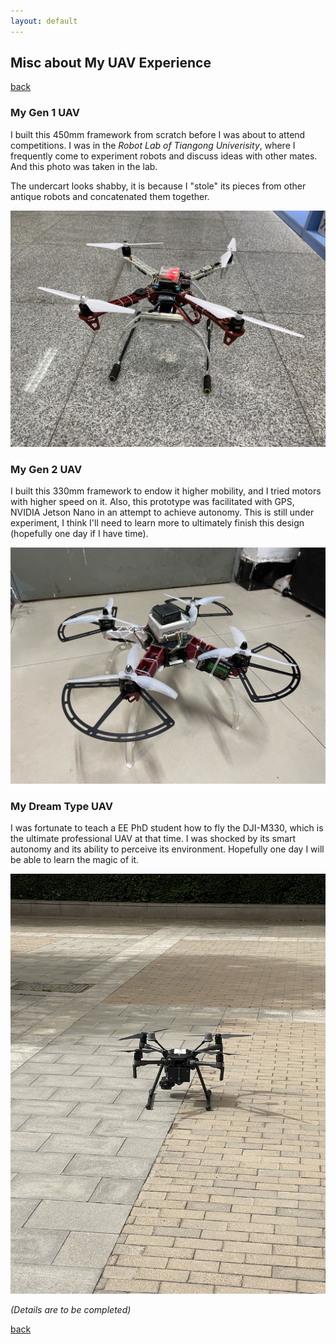 ```yaml
---
layout: default
---
```


## Misc about My UAV Experience 

[back](./)

### My Gen 1 UAV

I built this 450mm framework from scratch before I was about to attend competitions. I was in the *Robot Lab of Tiangong Univerisity*, where I frequently come to experiment robots and discuss ideas with other mates. And this photo was taken in the lab.

The undercart looks shabby, it is because I "stole" its pieces from other antique robots and concatenated them together.

![UAV Gen 1](./imgs/MiscUAV1.jpg)

### My Gen 2 UAV

I built this 330mm framework to endow it higher mobility, and I tried motors with higher speed on it. Also, this prototype was facilitated with GPS, NVIDIA Jetson Nano in an attempt to achieve autonomy. This is still under experiment, I think I'll need to learn more to ultimately finish this design (hopefully one day if I have time).

![UAV Gen 1](./imgs/MiscUAV3.jpg)

### My Dream Type UAV

I was fortunate to teach a EE PhD student how to fly the DJI-M330, which is the ultimate professional UAV at that time. I was shocked by its smart autonomy and its ability to perceive its environment. Hopefully one day I will be able to learn the magic of it.

![UAV Gen 1](./imgs/MiscUAV2.jpg)

*(Details are to be completed)*

[back](./)
